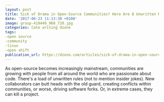 ```yaml
---
layout: post
title: Sick of Drama in Open-Source Communities? Here Are 8 Unwritten Rules to Follow
date: '2017-06-23 11:13:30 +0100'
image: group-418449_960_720.jpg
categories: Cate writing dzone
tags:
-open source
-community
-linux
-open shift
publication_url: https://dzone.com/articles/sick-of-drama-in-open-source-communities-here-are
---
```

As open-source becomes increasingly mainstream, communities are growing with people from all around the world who are passionate about code. There's a load of unwritten rules (not to mention insider jokes). New collaborators can butt heads with the old guard, creating conflicts within communities, or worse, driving software forks. Or, in extreme cases, they can kill a project. 
